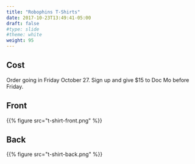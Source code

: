 ```yaml
---
title: "Robophins T-Shirts"
date: 2017-10-23T13:49:41-05:00
draft: false
#type: slide
#theme: white
weight: 95
---
```


## Cost
Order going in Friday October 27. Sign up and give $15 to Doc Mo before Friday.

## Front
{{% figure src="t-shirt-front.png" %}}

## Back
{{% figure src="t-shirt-back.png" %}}
